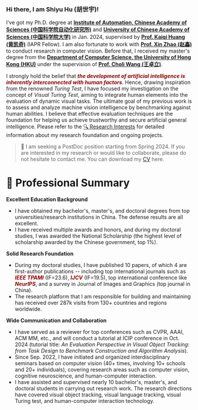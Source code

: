 ### Hi there, I am Shiyu Hu (胡世宇)!

I’ve got my Ph.D. degree at **[Institute of Automation, Chinese Academy of Sciences (中国科学院自动化研究所)](http://english.ia.cas.cn/)** and **[University of Chinese Academy of Sciences (中国科学院大学)](https://english.ucas.ac.cn/)** in Jan. 2024, supervised by **[Prof. Kaiqi Huang (黄凯奇)](https://people.ucas.ac.cn/~huangkaiqi)** (IAPR Fellow). 
I am also fortunate to work with **[Prof. Xin Zhao (赵鑫)](https://www.xinzhaoai.com/)** to conduct research in computer vision.
Before that, I received my master's degree from the **[Department of Computer Science, the University of Hong Kong (HKU)](https://www.cs.hku.hk/)** under the supervision of **[Prof. Choli Wang (王卓立)](https://www.cs.hku.hk/people/academic-staff/clwang)**.

I strongly hold the belief that ***<font color=DarkRed>the development of artificial intelligence is inherently interconnected with human factors</font>***. Hence, drawing inspiration from the renowned *Turing Test*, I have focused my investigation on the concept of *Visual Turing Test*, aiming to integrate human elements into the evaluation of dynamic visual tasks. The ultimate goal of my previous work is to assess and analyze machine vision intelligence by benchmarking against human abilities. I believe that effective evaluation techniques are the foundation for helping us achieve trustworthy and secure artificial general intelligence. 
Please refer to the [🔍️ Research Interests](https://huuuuusy.github.io//#research-interests) for detailed information about my research foundation and ongoing projects.

> 📣 I am seeking a PostDoc position starting from Spring 2024. If you are interested in my research or would like to collaborate, please do not hesitate to contact me. You can download my [CV](https://huuuuusy.github.io/files/CV-EN.pdf) here.

# 🤖 Professional Summary

**Excellent Education Background**
- I have obtained my bachelor's, master's, and doctoral degrees from top universities/research institutions in China. The defense results are all excellent.
- I have received multiple awards and honors, and during my doctoral studies, I was awarded the National Scholarship (the highest level of scholarship awarded by the Chinese government, top 1%).

**Solid Research Foundation**
- During my doctoral studies, I have published 10 papers, of which 4 are first-author publications -- including top international journals such as ***<font color=DarkRed>IEEE TPAMI</font>*** (IF=23.6), ***<font color=DarkRed>IJCV</font>*** (IF=19.5), top international conference like ***<font color=DarkRed>NeurIPS</font>***, and a survey in Journal of Images and Graphics (top journal in China).
- The research platform that I am responsible for building and maintaining has received over 287k visits from 130+ countries and regions worldwide.

**Wide Communication and Collaboration**
- I have served as a reviewer for top conferences such as CVPR, AAAI, ACM MM, etc., and will conduct a tutorial at ICIP conference in Oct. 2024 (tutorial title: *An Evaluation Perspective in Visual Object Tracking: from Task Design to Benchmark Construction and Algorithm Analysis*).
- Since Sep. 2022, I have initiated and organized interdisciplinary seminars based on computer vision (40+ times, involving 10+ schools and 20+ individuals), covering research areas such as computer vision, cognitive neuroscience, and human-computer interaction.
- I have assisted and supervised nearly 10 bachelor's, master's, and doctoral students in carrying out research work. The research directions have covered visual object tracking, visual language tracking, visual Turing test, and human-computer interaction technology.


